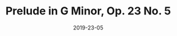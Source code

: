 ---
title: Prelude in G Minor, Op. 23 No. 5
composers: rachmaninoff-sergei
date: 2019-23-05
medialink: https://www.youtube.com/embed/GxCUpVpEIlY?start=260
---